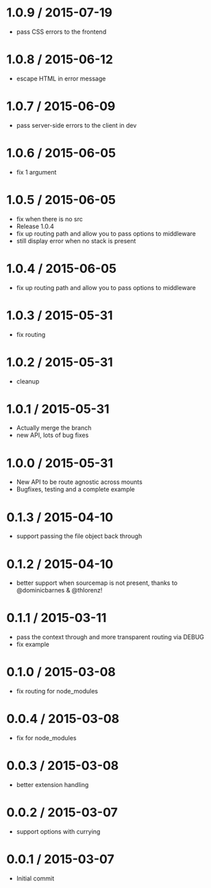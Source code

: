 
1.0.9 / 2015-07-19
==================

  * pass CSS errors to the frontend

1.0.8 / 2015-06-12
==================

  * escape HTML in error message

1.0.7 / 2015-06-09
==================

  * pass server-side errors to the client in dev

1.0.6 / 2015-06-05
==================

  * fix 1 argument

1.0.5 / 2015-06-05
==================

  * fix when there is no src
  * Release 1.0.4
  * fix up routing path and allow you to pass options to middleware
  * still display error when no stack is present

1.0.4 / 2015-06-05
==================

  * fix up routing path and allow you to pass options to middleware

1.0.3 / 2015-05-31
==================

  * fix routing

1.0.2 / 2015-05-31
==================

  * cleanup

1.0.1 / 2015-05-31
==================

  * Actually merge the branch
  * new API, lots of bug fixes

1.0.0 / 2015-05-31
==================

* New API to be route agnostic across mounts
* Bugfixes, testing and a complete example

0.1.3 / 2015-04-10
==================

  * support passing the file object back through

0.1.2 / 2015-04-10
==================

  * better support when sourcemap is not present, thanks to @dominicbarnes & @thlorenz!

0.1.1 / 2015-03-11
==================

  * pass the context through and more transparent routing via DEBUG
  * fix example

0.1.0 / 2015-03-08
==================

  * fix routing for node_modules

0.0.4 / 2015-03-08
==================

  * fix for node_modules

0.0.3 / 2015-03-08
==================

  * better extension handling

0.0.2 / 2015-03-07
==================

  * support options with currying

0.0.1 / 2015-03-07
==================

  * Initial commit
